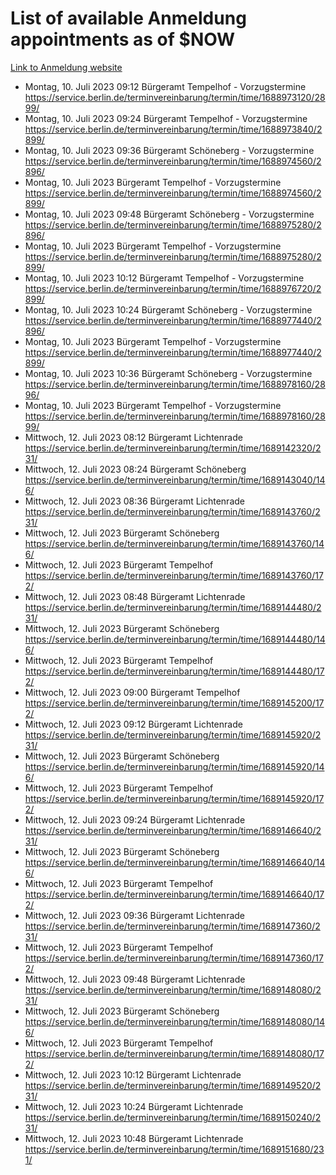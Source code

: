 # List of available Anmeldung appointments as of $NOW
[Link to Anmeldung website](https://service.berlin.de/terminvereinbarung/termin/tag.php?termin=1&anliegen[]=120686&dienstleisterlist=122210,122217,327316,122219,327312,122227,327314,122231,327346,122243,327348,122254,122252,329742,122260,329745,122262,329748,122271,327278,122273,327274,122277,327276,330436,122280,327294,122282,327290,122284,327292,122291,327270,122285,327266,122286,327264,122296,327268,150230,329760,122297,327286,122294,327284,122312,329763,122314,329775,122304,327330,122311,327334,122309,327332,317869,122281,327352,122279,329772,122283,122276,327324,122274,327326,122267,329766,122246,327318,122251,327320,122257,327322,122208,327298,122226,327300&herkunft=http%3A%2F%2Fservice.berlin.de%2Fdienstleistung%2F120686%2F)
- Montag, 10. Juli 2023 09:12 Bürgeramt Tempelhof - Vorzugstermine https://service.berlin.de/terminvereinbarung/termin/time/1688973120/2899/
- Montag, 10. Juli 2023 09:24 Bürgeramt Tempelhof - Vorzugstermine https://service.berlin.de/terminvereinbarung/termin/time/1688973840/2899/
- Montag, 10. Juli 2023 09:36 Bürgeramt Schöneberg - Vorzugstermine https://service.berlin.de/terminvereinbarung/termin/time/1688974560/2896/
- Montag, 10. Juli 2023  Bürgeramt Tempelhof - Vorzugstermine https://service.berlin.de/terminvereinbarung/termin/time/1688974560/2899/
- Montag, 10. Juli 2023 09:48 Bürgeramt Schöneberg - Vorzugstermine https://service.berlin.de/terminvereinbarung/termin/time/1688975280/2896/
- Montag, 10. Juli 2023  Bürgeramt Tempelhof - Vorzugstermine https://service.berlin.de/terminvereinbarung/termin/time/1688975280/2899/
- Montag, 10. Juli 2023 10:12 Bürgeramt Tempelhof - Vorzugstermine https://service.berlin.de/terminvereinbarung/termin/time/1688976720/2899/
- Montag, 10. Juli 2023 10:24 Bürgeramt Schöneberg - Vorzugstermine https://service.berlin.de/terminvereinbarung/termin/time/1688977440/2896/
- Montag, 10. Juli 2023  Bürgeramt Tempelhof - Vorzugstermine https://service.berlin.de/terminvereinbarung/termin/time/1688977440/2899/
- Montag, 10. Juli 2023 10:36 Bürgeramt Schöneberg - Vorzugstermine https://service.berlin.de/terminvereinbarung/termin/time/1688978160/2896/
- Montag, 10. Juli 2023  Bürgeramt Tempelhof - Vorzugstermine https://service.berlin.de/terminvereinbarung/termin/time/1688978160/2899/
- Mittwoch, 12. Juli 2023 08:12 Bürgeramt Lichtenrade https://service.berlin.de/terminvereinbarung/termin/time/1689142320/231/
- Mittwoch, 12. Juli 2023 08:24 Bürgeramt Schöneberg https://service.berlin.de/terminvereinbarung/termin/time/1689143040/146/
- Mittwoch, 12. Juli 2023 08:36 Bürgeramt Lichtenrade https://service.berlin.de/terminvereinbarung/termin/time/1689143760/231/
- Mittwoch, 12. Juli 2023  Bürgeramt Schöneberg https://service.berlin.de/terminvereinbarung/termin/time/1689143760/146/
- Mittwoch, 12. Juli 2023  Bürgeramt Tempelhof https://service.berlin.de/terminvereinbarung/termin/time/1689143760/172/
- Mittwoch, 12. Juli 2023 08:48 Bürgeramt Lichtenrade https://service.berlin.de/terminvereinbarung/termin/time/1689144480/231/
- Mittwoch, 12. Juli 2023  Bürgeramt Schöneberg https://service.berlin.de/terminvereinbarung/termin/time/1689144480/146/
- Mittwoch, 12. Juli 2023  Bürgeramt Tempelhof https://service.berlin.de/terminvereinbarung/termin/time/1689144480/172/
- Mittwoch, 12. Juli 2023 09:00 Bürgeramt Tempelhof https://service.berlin.de/terminvereinbarung/termin/time/1689145200/172/
- Mittwoch, 12. Juli 2023 09:12 Bürgeramt Lichtenrade https://service.berlin.de/terminvereinbarung/termin/time/1689145920/231/
- Mittwoch, 12. Juli 2023  Bürgeramt Schöneberg https://service.berlin.de/terminvereinbarung/termin/time/1689145920/146/
- Mittwoch, 12. Juli 2023  Bürgeramt Tempelhof https://service.berlin.de/terminvereinbarung/termin/time/1689145920/172/
- Mittwoch, 12. Juli 2023 09:24 Bürgeramt Lichtenrade https://service.berlin.de/terminvereinbarung/termin/time/1689146640/231/
- Mittwoch, 12. Juli 2023  Bürgeramt Schöneberg https://service.berlin.de/terminvereinbarung/termin/time/1689146640/146/
- Mittwoch, 12. Juli 2023  Bürgeramt Tempelhof https://service.berlin.de/terminvereinbarung/termin/time/1689146640/172/
- Mittwoch, 12. Juli 2023 09:36 Bürgeramt Lichtenrade https://service.berlin.de/terminvereinbarung/termin/time/1689147360/231/
- Mittwoch, 12. Juli 2023  Bürgeramt Tempelhof https://service.berlin.de/terminvereinbarung/termin/time/1689147360/172/
- Mittwoch, 12. Juli 2023 09:48 Bürgeramt Lichtenrade https://service.berlin.de/terminvereinbarung/termin/time/1689148080/231/
- Mittwoch, 12. Juli 2023  Bürgeramt Schöneberg https://service.berlin.de/terminvereinbarung/termin/time/1689148080/146/
- Mittwoch, 12. Juli 2023  Bürgeramt Tempelhof https://service.berlin.de/terminvereinbarung/termin/time/1689148080/172/
- Mittwoch, 12. Juli 2023 10:12 Bürgeramt Lichtenrade https://service.berlin.de/terminvereinbarung/termin/time/1689149520/231/
- Mittwoch, 12. Juli 2023 10:24 Bürgeramt Lichtenrade https://service.berlin.de/terminvereinbarung/termin/time/1689150240/231/
- Mittwoch, 12. Juli 2023 10:48 Bürgeramt Lichtenrade https://service.berlin.de/terminvereinbarung/termin/time/1689151680/231/
